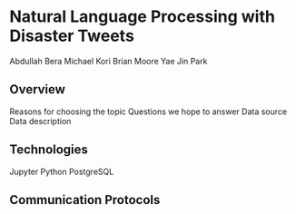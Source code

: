 # Natural Language Processing with Disaster Tweets
Abdullah Bera
Michael Kori
Brian Moore
Yae Jin Park

## Overview
Reasons for choosing the topic
Questions we hope to answer
Data source
Data description

## Technologies
Jupyter
Python
PostgreSQL

## Communication Protocols 

